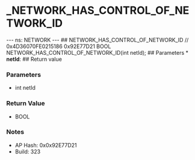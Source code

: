 # _NETWORK_HAS_CONTROL_OF_NETWORK_ID

--- ns: NETWORK --- ## NETWORK_HAS_CONTROL_OF_NETWORK_ID  // 0x4D36070FE0215186 0x92E77D21 BOOL NETWORK_HAS_CONTROL_OF_NETWORK_ID(int netId);   ## Parameters * **netId**:  ## Return value

### Parameters
* int netId

### Return Value
* BOOL

### Notes
* AP Hash: 0x0x92E77D21
* Build: 323


